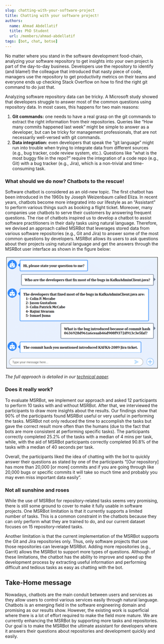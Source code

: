 ```yaml
---
slug: chatting-with-your-software-project
title: Chatting with your software project!
authors:
  name: Ahmad Abdellatif
  title: PhD Student
  url: /members/ahmad-abdellatif
tags: [bot, chat, botse]
---
```


No matter where you stand in the software development food-chain, analyzing your software repository to get insights into your own project is part of the day-to-day business. Developers use the repository to identify (and blame!) the colleague that introduced that nasty piece of code, managers use the repository to get productivity metrics on their teams and everyone ends up checking Stack Overflow on how to find the right git command to do just that.

Analyzing software repository data can be tricky. A Microsoft study showed that developers struggle to answer most of the common questions using repository data. In most cases, this happens for two main reasons:

1. **Git commands:** one needs to have a real grasp on the git commands to extract the right information from their repositories. Queries like “How many commits happened last week” might be simple to answer as a developer, but can be tricky for management professionals, that are not necessarily well-versed with git commands.
1. **Data integration:** even developers that speak the “git language” might run into trouble when trying to integrate data from different sources (e.g., bug tracker, code review system, etc.). Questions like “what is the most buggy file in the repo?” require the integration of a code repo (e.g., Git) with a bug tracker (e.g., Jira), which is a non-trivial and time-consuming task.

### What should we do now? Chatbots to the rescue!

Software chatbot is considered as an old-new topic. The first chatbot has been introduced in the 1960s by Joseph Weizenbaum called Eliza. In recent years, chatbots become more integrated into our lifestyle as an “Assistant” to perform various things such as booking a flight ticket. Moreover, many companies use chatbots to serve their customers by answering frequent questions. The rise of chatbots inspired us to develop a chatbot to assist software practitioners in their daily tasks using natural language. Therefore, we devised an approach called MSRBot that leverages stored data from various software repositories (e.g., Git and Jira) to answer some of the most common questions by developers. MSRBot allows its users to ask questions about their projects using natural language and get the answers through the MSRBot user interface as shown in the figure below:

![MSR Bot](MSRBot.png)

_The full approach is detailed in our [technical paper](http://das.encs.concordia.ca/uploads/Abdellatif2019EMSE.pdf)._

### Does it really work?

To evaluate MSRBot, we implement our approach and asked 12 participants to perform 10 tasks with and without MSRBot. After that, we interviewed the participants to draw more insights about the results. Our findings show that 90% of the participants found MSRBot useful or very useful in performing the tasks. MSRBot not only reduced the time to accomplish the tasks but gave the correct result more often than the humans (due to the fact that bots are more consistent at performing specific tasks). The participants correctly completed 25.2% of the tasks with a median of 4 mins per task, while, with the aid of MSRBot participants correctly completed 90.8% of the tasks with a median of 40 seconds per task.

Overall, the participants liked the idea of chatting with the bot to quickly answer their questions as stated by one of the participants “[Our repository] has more than 20,000 [or more] commits and if you are going through like 20,000 bugs or specific commits it will take so much time and probably you may even miss important data easily”.

### Not all sunshine and roses

While the use of MSRBot for repository-related tasks seems very promising, there is still some ground to cover to make it fully usable in software projects. One MSRBot limitation is that it currently supports a limited number of tasks. This is a common constraint in the chatbots because they can only perform what they are trained to do, and our current dataset focuses on 15 repository-related tasks.

Another limitation is that the current implementation of the MSRBot supports the Git and Jira repositories only. Thus, only software projects that use those repositories can leverage MSRBot. Adding more repositories (e.g., Garrit) allows the MSRBot to support more types of questions. Although of these limitations, the chatbot has the ability to improve and speed up the development process by extracting useful information and performing difficult and tedious tasks as easy as chatting with the bot.

## Take-Home message

Nowadays, chatbots are the main conduit between users and services as they allow users to control various services easily through natural language. Chatbots is an emerging field in the software engineering domain and promising as our results show. However, the existing work is superficial where there is a lot of effort required to make the field more mature. We are currently enhancing the MSRBot by supporting more tasks and repositories. Our goal is to make the MSRBot the ultimate assistant for developers where it answers their questions about repositories and development quickly and easily.
